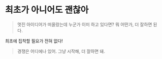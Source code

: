 # 최초가 아니어도 괜찮아
> 멋진 아이디어가 떠올랐는데 누군가 이미 하고 있다면? 뭐 어떤가, 더 잘하면 된다.

최초에 집착할 필요가 전혀 없다!

> 경쟁은 어디에나 있어. 그냥 시작해, 더 잘하면 돼.

